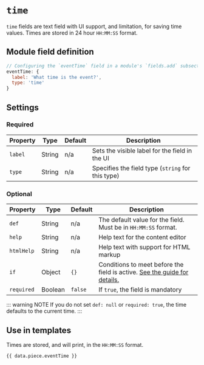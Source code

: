 # `time`

`time` fields are text field with UI support, and limitation, for saving time values. Times are stored in 24 hour `HH:MM:SS` format.

## Module field definition

```javascript
// Configuring the `eventTime` field in a module's `fields.add` subsection:
eventTime: {
  label: 'What time is the event?',
  type: 'time'
}
```

## Settings

### Required

|  Property | Type   | Default | Description |
|-----------|-----------|-----------|-----------|
|`label` | String | n/a | Sets the visible label for the field in the UI |
|`type` | String | n/a | Specifies the field type (`string` for this type) |

### Optional

|  Property | Type   | Default | Description |
|-----------|-----------|-----------|-----------|
|`def` | String | n/a | The default value for the field. Must be in `HH:MM:SS` format. |
|`help` | String | n/a | Help text for the content editor |
|`htmlHelp` | String | n/a | Help text with support for HTML markup |
|`if` | Object | `{}` | Conditions to meet before the field is active. [See the guide for details.](/guide/conditional-fields) |
|`required` | Boolean | `false` | If `true`, the field is mandatory |

<!-- TODO: The following settings are likely to return, but are not yet implemented. -->
<!-- |contextual | Boolean | false | If `true`, it will prevent the field from appearing in the editor modal | -->
<!-- |readOnly | Boolean | false | If `true`, prevents the user from editing the field value | -->

::: warning NOTE
If you do not set `def: null` or `required: true`, the time defaults to the current time.
:::

## Use in templates

Times are stored, and will print, in the `HH:MM:SS` format.

```django
{{ data.piece.eventTime }}
```